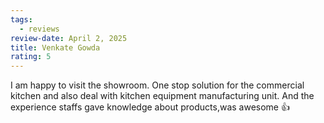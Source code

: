 ```yaml
---
tags:
  - reviews
review-date: April 2, 2025
title: Venkate Gowda
rating: 5
---
```

I am happy to visit the showroom. One stop solution for the commercial kitchen and also deal with kitchen equipment manufacturing unit. And the experience staffs gave knowledge about products,was awesome 👍
